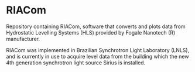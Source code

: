 # RIACom
Repository containing RIACom, software that converts and plots data from  Hydrostatic Levelling Systems (HLS) provided by Fogale Nanotech (R) manufacturer.

RIACom was implemented in Brazilian Synchrotron Light Laboratory (LNLS), and is currently in use to acquire level data from the building which the new 4th generation synchrotron light source Sirius is installed.
